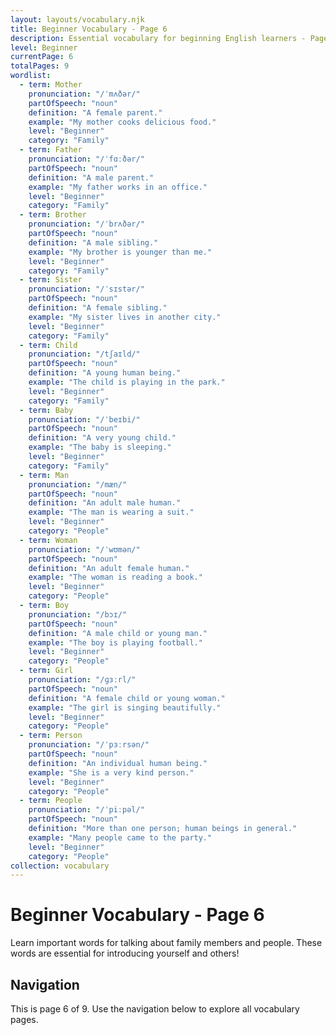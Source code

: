 ```yaml
---
layout: layouts/vocabulary.njk
title: Beginner Vocabulary - Page 6
description: Essential vocabulary for beginning English learners - Page 6 of 9
level: Beginner
currentPage: 6
totalPages: 9
wordlist: 
  - term: Mother
    pronunciation: "/ˈmʌðər/"
    partOfSpeech: "noun"
    definition: "A female parent."
    example: "My mother cooks delicious food."
    level: "Beginner"
    category: "Family"
  - term: Father
    pronunciation: "/ˈfɑːðər/"
    partOfSpeech: "noun"
    definition: "A male parent."
    example: "My father works in an office."
    level: "Beginner"
    category: "Family"
  - term: Brother
    pronunciation: "/ˈbrʌðər/"
    partOfSpeech: "noun"
    definition: "A male sibling."
    example: "My brother is younger than me."
    level: "Beginner"
    category: "Family"
  - term: Sister
    pronunciation: "/ˈsɪstər/"
    partOfSpeech: "noun"
    definition: "A female sibling."
    example: "My sister lives in another city."
    level: "Beginner"
    category: "Family"
  - term: Child
    pronunciation: "/tʃaɪld/"
    partOfSpeech: "noun"
    definition: "A young human being."
    example: "The child is playing in the park."
    level: "Beginner"
    category: "Family"
  - term: Baby
    pronunciation: "/ˈbeɪbi/"
    partOfSpeech: "noun"
    definition: "A very young child."
    example: "The baby is sleeping."
    level: "Beginner"
    category: "Family"
  - term: Man
    pronunciation: "/mæn/"
    partOfSpeech: "noun"
    definition: "An adult male human."
    example: "The man is wearing a suit."
    level: "Beginner"
    category: "People"
  - term: Woman
    pronunciation: "/ˈwʊmən/"
    partOfSpeech: "noun"
    definition: "An adult female human."
    example: "The woman is reading a book."
    level: "Beginner"
    category: "People"
  - term: Boy
    pronunciation: "/bɔɪ/"
    partOfSpeech: "noun"
    definition: "A male child or young man."
    example: "The boy is playing football."
    level: "Beginner"
    category: "People"
  - term: Girl
    pronunciation: "/ɡɜːrl/"
    partOfSpeech: "noun"
    definition: "A female child or young woman."
    example: "The girl is singing beautifully."
    level: "Beginner"
    category: "People"
  - term: Person
    pronunciation: "/ˈpɜːrsən/"
    partOfSpeech: "noun"
    definition: "An individual human being."
    example: "She is a very kind person."
    level: "Beginner"
    category: "People"
  - term: People
    pronunciation: "/ˈpiːpəl/"
    partOfSpeech: "noun"
    definition: "More than one person; human beings in general."
    example: "Many people came to the party."
    level: "Beginner"
    category: "People"
collection: vocabulary
---
```


# Beginner Vocabulary - Page 6

Learn important words for talking about family members and people. These words are essential for introducing yourself and others!

## Navigation
This is page 6 of 9. Use the navigation below to explore all vocabulary pages.